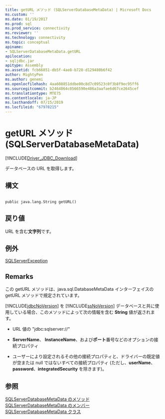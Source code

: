 ```yaml
---
title: getURL メソッド (SQLServerDatabaseMetaData) | Microsoft Docs
ms.custom: ''
ms.date: 01/19/2017
ms.prod: sql
ms.prod_service: connectivity
ms.reviewer: ''
ms.technology: connectivity
ms.topic: conceptual
apiname:
- SQLServerDatabaseMetaData.getURL
apilocation:
- sqljdbc.jar
apitype: Assembly
ms.assetid: fcb66851-db5f-4ae8-b728-d129480b6f42
author: MightyPen
ms.author: genemi
ms.openlocfilehash: 4aa608851ddbe00c8d7c09523c0f3b8f9ec95ff6
ms.sourcegitcommit: b2464064c0566590e486a3aafae6d67ce2645cef
ms.translationtype: MTE75
ms.contentlocale: ja-JP
ms.lasthandoff: 07/15/2019
ms.locfileid: "67978215"
---
```

# <a name="geturl-method-sqlserverdatabasemetadata"></a>getURL メソッド (SQLServerDatabaseMetaData)
[!INCLUDE[Driver_JDBC_Download](../../../includes/driver_jdbc_download.md)]

  データベースの URL を取得します。  
  
## <a name="syntax"></a>構文  
  
```  
  
public java.lang.String getURL()  
```  
  
## <a name="return-value"></a>戻り値  
 URL を含む**文字列**です。  
  
## <a name="exceptions"></a>例外  
 [SQLServerException](../../../connect/jdbc/reference/sqlserverexception-class.md)  
  
## <a name="remarks"></a>Remarks  
 この getURL メソッドは、java.sql.DatabaseMetaData インターフェイスの getURL メソッドで規定されています。  
  
 [!INCLUDE[jdbcNoVersion](../../../includes/jdbcnoversion_md.md)] を [!INCLUDE[ssNoVersion](../../../includes/ssnoversion-md.md)] データベースと共に使用している場合、このメソッドによって次の情報を含む **String** 値が返されます。  
  
-   URL 値の "jdbc:sqlserver://"  
  
-   **ServerName**、 **InstanceName**、および**ポート**番号などのオプションの接続プロパティ  
  
-   ユーザーにより設定されるその他の接続プロパティと、ドライバーの既定値が空または null ではないすべての接続プロパティ (ただし、**userName**、**password**、**integratedSecurity** を除きます)。  
  
## <a name="see-also"></a>参照  
 [SQLServerDatabaseMetaData のメソッド](../../../connect/jdbc/reference/sqlserverdatabasemetadata-methods.md)   
 [SQLServerDatabaseMetaData のメンバー](../../../connect/jdbc/reference/sqlserverdatabasemetadata-members.md)   
 [SQLServerDatabaseMetaData クラス](../../../connect/jdbc/reference/sqlserverdatabasemetadata-class.md)  
  
  
